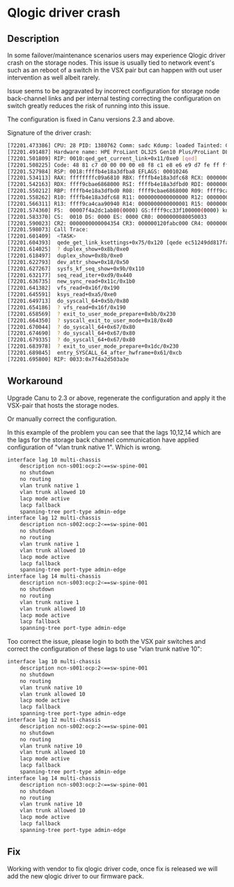 # Qlogic driver crash

## Description

In some failover/maintenance scenarios users may experience Qlogic driver crash on the storage nodes. This issue is usually tied to network event's such as an reboot of a switch in the VSX pair but can happen with out user intervention as well albeit rarely.

Issue seems to be aggravated by incorrect configuration for storage node back-channel links and per internal testing correcting the configuration on switch greatly reduces the risk of running into this issue.

The configuration is fixed in Canu versions 2.3 and above.

Signature of the driver crash:

```bash
[72201.473386] CPU: 28 PID: 1380762 Comm: sadc Kdump: loaded Tainted: G        W           5.14.21-150400.24.38.1.25440.1.PTF.1204911-default #1 SLE15-SP4 a183b387d1d6082da7a867507e6a04161f95b2be
[72201.491487] Hardware name: HPE ProLiant DL325 Gen10 Plus/ProLiant DL325 Gen10 Plus, BIOS A43 11/17/2022
[72201.501809] RIP: 0010:qed_get_current_link+0x11/0xe0 [qed]
[72201.508225] Code: 48 81 c7 d0 00 00 00 e8 f8 c1 e8 e6 e9 d7 fe ff ff e8 43 18 e9 e6 0f 1f 00 0f 1f 44 00 00 41 55 41 54 49 89 fc 55 53 48 89 f5 <80> bf 54 43 00 00 00 48 8d 9f 90 00 00 00 75 3f 48 89 df e8 f7 f9
[72201.527984] RSP: 0018:ffffb4e18a3dfba8 EFLAGS: 00010246
[72201.534113] RAX: ffffffffc09a6810 RBX: ffffb4e18a3dfc68 RCX: 0000000000000000
[72201.542163] RDX: ffff9cbae6868000 RSI: ffffb4e18a3dfbd0 RDI: 0000000000000000
[72201.550212] RBP: ffffb4e18a3dfbd0 R08: ffff9cbae6868000 R09: ffff9ca69e9e1a40
[72201.558262] R10: ffffb4e18a3dfc68 R11: 0000000000000000 R12: 0000000000000000
[72201.566311] R13: ffff9ca4caa90940 R14: 0000000000000001 R15: 0000000000000001
[72201.574360] FS:  00007f4a2dc1ab80(0000) GS:ffff9cc33f100000(0000) knlGS:0000000000000000
[72201.583370] CS:  0010 DS: 0000 ES: 0000 CR0: 0000000080050033
[72201.590023] CR2: 0000000000004354 CR3: 000000120fabc000 CR4: 0000000000350ee0
[72201.598073] Call Trace:
[72201.601409]  <TASK>
[72201.604393]  qede_get_link_ksettings+0x75/0x120 [qede ec51249dd817fa184d2346562f8d1f5661029c7c]
[72201.614025]  ? duplex_show+0x8b/0xe0
[72201.618497]  duplex_show+0x8b/0xe0
[72201.622793]  dev_attr_show+0x18/0x50
[72201.627267]  sysfs_kf_seq_show+0x9b/0x110
[72201.632177]  seq_read_iter+0xd9/0x440
[72201.636735]  new_sync_read+0x11c/0x1b0
[72201.641382]  vfs_read+0x16f/0x190
[72201.645591]  ksys_read+0xa5/0xe0
[72201.649713]  do_syscall_64+0x5b/0x80
[72201.654186]  ? vfs_read+0x16f/0x190
[72201.658569]  ? exit_to_user_mode_prepare+0xbb/0x230
[72201.664350]  ? syscall_exit_to_user_mode+0x18/0x40
[72201.670044]  ? do_syscall_64+0x67/0x80
[72201.674690]  ? do_syscall_64+0x67/0x80
[72201.679335]  ? do_syscall_64+0x67/0x80
[72201.683978]  ? exit_to_user_mode_prepare+0x1dc/0x230
[72201.689845]  entry_SYSCALL_64_after_hwframe+0x61/0xcb
[72201.695800] RIP: 0033:0x7f4a2d503a3e 
```

## Workaround

Upgrade Canu to 2.3 or above, regenerate the configuration and apply it the VSX-pair that hosts the storage nodes.

Or manually correct the configuration.

In this example of the problem you can see that the lags 10,12,14 which are the lags for the storage back channel communication have applied configuration of "vlan trunk native 1". Which is wrong.

```bash
interface lag 10 multi-chassis
    description ncn-s001:ocp:2<==sw-spine-001
    no shutdown
    no routing
    vlan trunk native 1
    vlan trunk allowed 10
    lacp mode active
    lacp fallback
    spanning-tree port-type admin-edge
interface lag 12 multi-chassis
    description ncn-s002:ocp:2<==sw-spine-001
    no shutdown
    no routing
    vlan trunk native 1
    vlan trunk allowed 10
    lacp mode active
    lacp fallback
    spanning-tree port-type admin-edge
interface lag 14 multi-chassis
    description ncn-s003:ocp:2<==sw-spine-001
    no shutdown
    no routing
    vlan trunk native 1
    vlan trunk allowed 10
    lacp mode active
    lacp fallback
    spanning-tree port-type admin-edge
```

Too correct the issue, please login to both the VSX pair switches and correct the configuration of these lags to use "vlan trunk native 10":

```bash
interface lag 10 multi-chassis
    description ncn-s001:ocp:2<==sw-spine-001
    no shutdown
    no routing
    vlan trunk native 10
    vlan trunk allowed 10
    lacp mode active
    lacp fallback
    spanning-tree port-type admin-edge
interface lag 12 multi-chassis
    description ncn-s002:ocp:2<==sw-spine-001
    no shutdown
    no routing
    vlan trunk native 10
    vlan trunk allowed 10
    lacp mode active
    lacp fallback
    spanning-tree port-type admin-edge
interface lag 14 multi-chassis
    description ncn-s003:ocp:2<==sw-spine-001
    no shutdown
    no routing
    vlan trunk native 10
    vlan trunk allowed 10
    lacp mode active
    lacp fallback
    spanning-tree port-type admin-edge
```

## Fix

Working with vendor to fix qlogic driver code, once fix is released we will add the new qlogic driver to our firmware pack.
